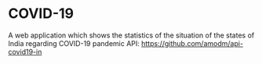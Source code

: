 # COVID-19
A web application which shows the statistics of the situation of the states of India regarding COVID-19 pandemic
API: https://github.com/amodm/api-covid19-in
